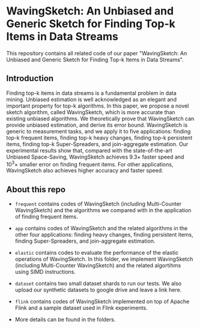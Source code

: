# WavingSketch: An Unbiased and Generic Sketch for Finding Top-k Items in Data Streams

This repository contains all related code of our paper "WavingSketch: An Unbiased and Generic Sketch for Finding Top-k Items in Data Streams". 

## Introduction

Finding top-k items in data streams is a fundamental problem in data mining. Unbiased estimation is well acknowledged as an elegant and important property for top-k algorithms. In this paper, we propose a novel sketch algorithm, called WavingSketch, which is more accurate than existing unbiased algorithms. We theoretically prove that WavingSketch can provide unbiased estimation, and derive its error bound. WavingSketch is generic to measurement tasks, and we apply it to five applications: finding top-k frequent items, finding top-k heavy changes, finding top-k persistent items, finding top-k Super-Spreaders, and join-aggregate estimation. Our experimental results show that, compared with the state-of-the-art Unbiased Space-Saving, WavingSketch achieves 9.3× faster speed and 10<sup>3</sup>× smaller error on finding frequent items. For other applications, WavingSketch also achieves higher accuracy and faster speed.


## About this repo

- `frequent` contains codes of WavingSketch (including Multi-Counter WavingSketch) and the algorithms we compared with in the application of finding frequent items. 

- `app` contains codes of WavingSketch and the related algorithms in the other four applications: finding heavy changes, finding persistent items, finding Super-Spreaders, and join-aggregate estimation.  

- `elastic` contains codes to evaluate the performance of the elastic operations of WavingSketch. In this folder, we implement WavingSketch (including Multi-Counter WavingSketch) and the related algortihms using SIMD instructions. 

- `dataset` contains two small dataset shards to run our tests. We also upload our synthetic datasets to google drive and leave a link here. 

- `flink` contains codes of WavingSketch implemented on top of Apache Flink and a sample dataset used in Flink experiments. 

- More details can be found in the folders. 